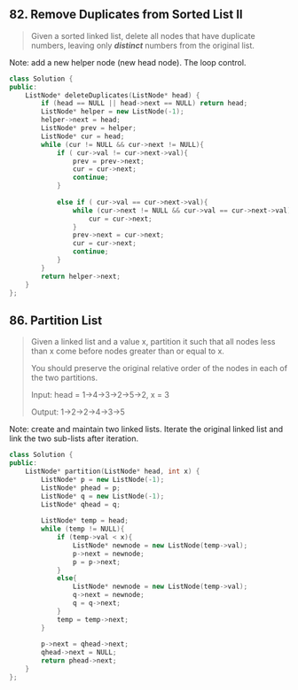 ## 82. Remove Duplicates from Sorted List II

>  Given a sorted linked list, delete all nodes that have duplicate numbers, leaving only ***distinct*** numbers from the original list.

Note: add a new helper node (new head node). The loop control. 

```cpp
class Solution {
public:
    ListNode* deleteDuplicates(ListNode* head) {
        if (head == NULL || head->next == NULL) return head;
        ListNode* helper = new ListNode(-1);
        helper->next = head;
        ListNode* prev = helper;
        ListNode* cur = head;
        while (cur != NULL && cur->next != NULL){
            if ( cur->val != cur->next->val){
                prev = prev->next;
                cur = cur->next;
                continue;
            }
            
            else if ( cur->val == cur->next->val){
                while (cur->next != NULL && cur->val == cur->next->val){
                    cur = cur->next;
                }
                prev->next = cur->next;
                cur = cur->next;
                continue;
            }
        }
        return helper->next;
    }
};
```

## 86. Partition List

> Given a linked list and a value x, partition it such that all nodes less than x come before nodes greater than or equal to x.
> 
> You should preserve the original relative order of the nodes in each of the two partitions.
> 
> Input: head = 1->4->3->2->5->2, x = 3
> 
> Output: 1->2->2->4->3->5

Note: create and maintain two linked lists. Iterate the original linked list and link the two sub-lists after iteration.

```cpp
class Solution {
public:
    ListNode* partition(ListNode* head, int x) {
        ListNode* p = new ListNode(-1);
        ListNode* phead = p;
        ListNode* q = new ListNode(-1);
        ListNode* qhead = q;
        
        ListNode* temp = head;
        while (temp != NULL){
            if (temp->val < x){
                ListNode* newnode = new ListNode(temp->val);
                p->next = newnode;
                p = p->next;
            }
            else{
                ListNode* newnode = new ListNode(temp->val);
                q->next = newnode;
                q = q->next;
            }
            temp = temp->next;
        }
        
        p->next = qhead->next;
        qhead->next = NULL;
        return phead->next;
    }
};
```
